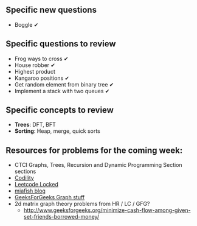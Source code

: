 ## Specific new questions

* Boggle ✔

## Specific questions to review

* Frog ways to cross ✔
* House robber ✔
* Highest product
* Kangaroo positions ✔
* Get random element from binary tree ✔
* Implement a stack with two queues ✔

## Specific concepts to review

* **Trees**: DFT, BFT
* **Sorting**: Heap, merge, quick sorts

## Resources for problems for the coming week:

* CTCI Graphs, Trees, Recursion and Dynamic Programming Section sections
* [Codility](https://github.com/mrhead/codility)
* [Leetcode Locked](https://tonycao.gitbooks.io/leetcode-locked/content/index.html)
* [miafish blog](https://miafish.wordpress.com/)
* [GeeksForGeeks Graph stuff](http://www.geeksforgeeks.org/category/graph/)
* 2d matrix graph theory problems from HR / LC / GFG?
  * http://www.geeksforgeeks.org/minimize-cash-flow-among-given-set-friends-borrowed-money/
